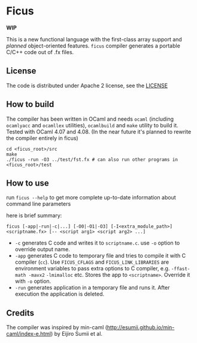 # Ficus

**WIP**

This is a new functional language with the first-class array support
and _planned_ object-oriented features. `ficus` compiler generates
a portable C/C++ code out of .fx files.

## License

The code is distributed under Apache 2 license, see the [LICENSE](LICENSE)

## How to build

The compiler has been written in OCaml and needs `ocaml`
(including `ocamlyacc` and `ocamllex` utilities),
`ocamlbuild` and `make` utility to build it.
Tested with OCaml 4.07 and 4.08.
(In the near future it's planned to rewrite the compiler entirely in ficus)

```
cd <ficus_root>/src
make
./ficus -run -O3 ../test/fst.fx # can also run other programs in <ficus_root>/test
```

## How to use

run `ficus --help` to get more complete up-to-date information about command line parameters

here is brief summary:
```
ficus [-app|-run|-c|...] [-O0|-O1|-O3] [-I<extra_module_path>] <scriptname.fx> [-- <script arg1> <script arg2> ...]
```

* `-c` generates C code and writes it to `scriptname.c`. use `-o` option to override output name.
* `-app` generates C code to temporary file and tries to compile it with C compiler (`cc`). Use `FICUS_CFLAGS` and `FICUS_LINK_LIBRARIES` are environment variables to pass extra options to C compiler, e.g. `-ffast-math -mavx2` `-lmimalloc` etc. Stores the app to `<scriptname>`. Override it with `-o` option.
* `-run` generates application in a temporary file and runs it. After execution the application is deleted.

## Credits

The compiler was inspired by min-caml
(http://esumii.github.io/min-caml/index-e.html) by Eijiro Sumii et al.
